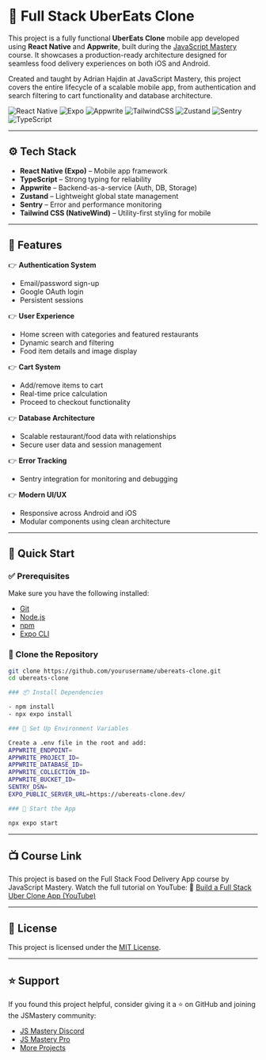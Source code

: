 # 🍔 Full Stack UberEats Clone

This project is a fully functional **UberEats Clone** mobile app developed using **React Native** and **Appwrite**, built during the [JavaScript Mastery](https://jsmastery.pro/) course. It showcases a production-ready architecture designed for seamless food delivery experiences on both iOS and Android.

Created and taught by Adrian Hajdin at JavaScript Mastery, this project covers the entire lifecycle of a scalable mobile app, from authentication and search filtering to cart functionality and database architecture.

![React Native](https://img.shields.io/badge/-React_Native-61DAFB?style=flat-square&logo=react&logoColor=black)
![Expo](https://img.shields.io/badge/-Expo-000020?style=flat-square&logo=expo&logoColor=white)
![Appwrite](https://img.shields.io/badge/-Appwrite-F02E65?style=flat-square&logo=appwrite&logoColor=white)
![TailwindCSS](https://img.shields.io/badge/-TailwindCSS-38B2AC?style=flat-square&logo=tailwind-css&logoColor=white)
![Zustand](https://img.shields.io/badge/-Zustand-000000?style=flat-square)
![Sentry](https://img.shields.io/badge/-Sentry-362D59?style=flat-square&logo=sentry&logoColor=white)
![TypeScript](https://img.shields.io/badge/-TypeScript-3178C6?style=flat-square&logo=typescript&logoColor=white)

---

## ⚙️ Tech Stack

- **React Native (Expo)** – Mobile app framework
- **TypeScript** – Strong typing for reliability
- **Appwrite** – Backend-as-a-service (Auth, DB, Storage)
- **Zustand** – Lightweight global state management
- **Sentry** – Error and performance monitoring
- **Tailwind CSS (NativeWind)** – Utility-first styling for mobile

---

## 🔋 Features

👉 **Authentication System**
- Email/password sign-up
- Google OAuth login
- Persistent sessions

👉 **User Experience**
- Home screen with categories and featured restaurants
- Dynamic search and filtering
- Food item details and image display

👉 **Cart System**
- Add/remove items to cart
- Real-time price calculation
- Proceed to checkout functionality

👉 **Database Architecture**
- Scalable restaurant/food data with relationships
- Secure user data and session management

👉 **Error Tracking**
- Sentry integration for monitoring and debugging

👉 **Modern UI/UX**
- Responsive across Android and iOS
- Modular components using clean architecture

---

## 🤸 Quick Start

### ✅ Prerequisites

Make sure you have the following installed:

- [Git](https://git-scm.com/)
- [Node.js](https://nodejs.org/)
- [npm](https://www.npmjs.com/)
- [Expo CLI](https://docs.expo.dev/get-started/installation/)

### 📁 Clone the Repository

```bash
git clone https://github.com/yourusername/ubereats-clone.git
cd ubereats-clone

### 📦 Install Dependencies

- npm install
- npx expo install

### 🔐 Set Up Environment Variables

Create a .env file in the root and add:
APPWRITE_ENDPOINT=
APPWRITE_PROJECT_ID=
APPWRITE_DATABASE_ID=
APPWRITE_COLLECTION_ID=
APPWRITE_BUCKET_ID=
SENTRY_DSN=
EXPO_PUBLIC_SERVER_URL=https://ubereats-clone.dev/

### 🚀 Start the App

npx expo start

```
---

## 📺 Course Link

This project is based on the Full Stack Food Delivery App course by JavaScript Mastery.
Watch the full tutorial on YouTube:
🔗 [Build a Full Stack Uber Clone App (YouTube)](https://www.youtube.com/watch?app=desktop&v=LKrX390fJMw)

---

## 📄 License

This project is licensed under the [MIT License](https://opensource.org/licenses/MIT).

---

## ⭐ Support

If you found this project helpful, consider giving it a ⭐ on GitHub and joining the JSMastery community:

- [JS Mastery Discord](https://discord.gg/jsmastery)
- [JS Mastery Pro](https://jsm.dev/uber-jsmpro)
- [More Projects](https://jsm.dev/uber-kit)

